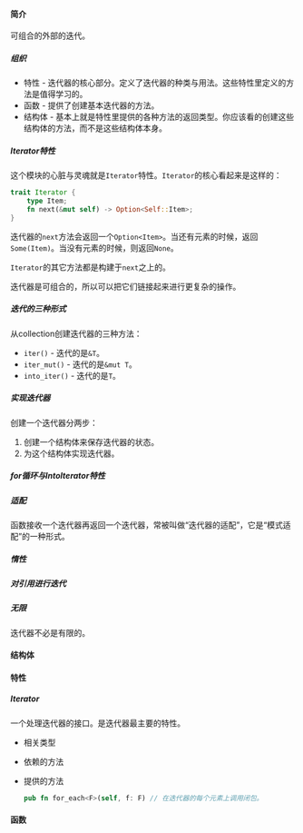 #### 简介

可组合的外部的迭代。

##### 组织

- 特性 - 迭代器的核心部分。定义了迭代器的种类与用法。这些特性里定义的方法是值得学习的。
- 函数 - 提供了创建基本迭代器的方法。
- 结构体 - 基本上就是特性里提供的各种方法的返回类型。你应该看的创建这些结构体的方法，而不是这些结构体本身。

##### Iterator特性

这个模块的心脏与灵魂就是`Iterator`特性。`Iterator`的核心看起来是这样的：

```rust
trait Iterator {
    type Item;
    fn next(&mut self) -> Option<Self::Item>;
}
```

迭代器的`next`方法会返回一个`Option<Item>`。当还有元素的时候，返回`Some(Item)`。当没有元素的时候，则返回`None`。

`Iterator`的其它方法都是构建于`next`之上的。

迭代器是可组合的，所以可以把它们链接起来进行更复杂的操作。

##### 迭代的三种形式

从collection创建迭代器的三种方法：

- `iter()` - 迭代的是`&T`。
- `iter_mut()` - 迭代的是`&mut T`。
- `into_iter()` - 迭代的是`T`。

##### 实现迭代器

创建一个迭代器分两步：

1. 创建一个结构体来保存迭代器的状态。
2. 为这个结构体实现迭代器。

##### for循环与IntoIterator特性

##### 适配

函数接收一个迭代器再返回一个迭代器，常被叫做“迭代器的适配”，它是“模式适配”的一种形式。

##### 惰性

##### 对引用进行迭代

##### 无限

迭代器不必是有限的。

#### 结构体

#### 特性

##### Iterator

一个处理迭代器的接口。是迭代器最主要的特性。

- 相关类型

- 依赖的方法

- 提供的方法

  ```rust
  pub fn for_each<F>(self, f: F) // 在迭代器的每个元素上调用闭包。
  ```

  

  

#### 函数